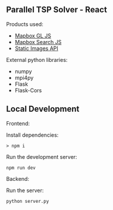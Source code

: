 ## Parallel TSP Solver - React

Products used:
* [Mapbox GL JS](https://docs.mapbox.com/mapbox-gl-js/guides)
* [Mapbox Search JS](https://docs.mapbox.com/mapbox-search-js/guides/)
* [Static Images API](https://docs.mapbox.com/api/maps/static-images/)

External python libraries:
* numpy
* mpi4py
* Flask
* Flask-Cors 

## Local Development

Frontend:

Install dependencies:

```
> npm i
```

Run the development server:

```
npm run dev
```

Backend:

Run the server:
```
python server.py
```
